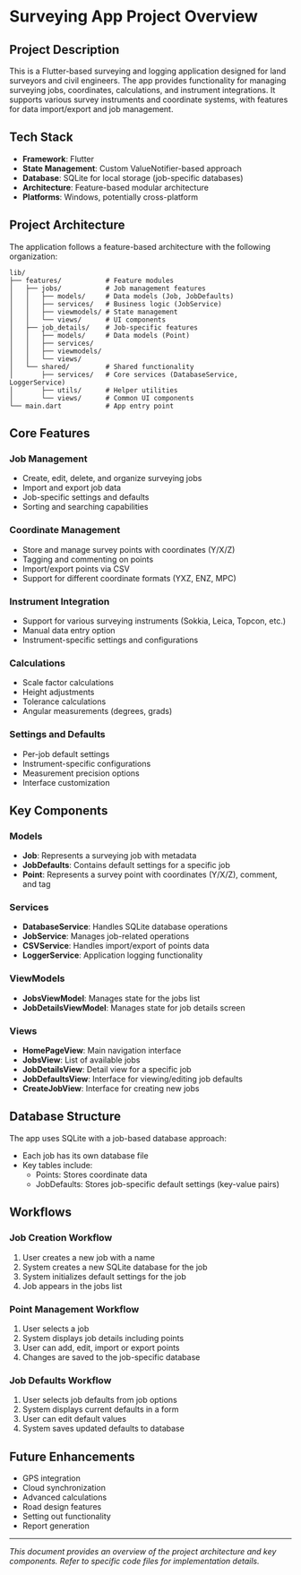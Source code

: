 # Surveying App Project Overview

## Project Description

This is a Flutter-based surveying and logging application designed for land surveyors and civil engineers. The app provides functionality for managing surveying jobs, coordinates, calculations, and instrument integrations. It supports various survey instruments and coordinate systems, with features for data import/export and job management.

## Tech Stack

- **Framework**: Flutter
- **State Management**: Custom ValueNotifier-based approach
- **Database**: SQLite for local storage (job-specific databases)
- **Architecture**: Feature-based modular architecture
- **Platforms**: Windows, potentially cross-platform

## Project Architecture

The application follows a feature-based architecture with the following organization:

```
lib/
├── features/           # Feature modules
│   ├── jobs/           # Job management features
│   │   ├── models/     # Data models (Job, JobDefaults)
│   │   ├── services/   # Business logic (JobService)
│   │   ├── viewmodels/ # State management
│   │   └── views/      # UI components
│   ├── job_details/    # Job-specific features
│   │   ├── models/     # Data models (Point)
│   │   ├── services/
│   │   ├── viewmodels/
│   │   └── views/
│   └── shared/         # Shared functionality
│       ├── services/   # Core services (DatabaseService, LoggerService)
│       ├── utils/      # Helper utilities
│       └── views/      # Common UI components
└── main.dart           # App entry point
```

## Core Features

### Job Management
- Create, edit, delete, and organize surveying jobs
- Import and export job data
- Job-specific settings and defaults
- Sorting and searching capabilities

### Coordinate Management
- Store and manage survey points with coordinates (Y/X/Z)
- Tagging and commenting on points
- Import/export points via CSV
- Support for different coordinate formats (YXZ, ENZ, MPC)

### Instrument Integration
- Support for various surveying instruments (Sokkia, Leica, Topcon, etc.)
- Manual data entry option
- Instrument-specific settings and configurations

### Calculations
- Scale factor calculations
- Height adjustments
- Tolerance calculations
- Angular measurements (degrees, grads)

### Settings and Defaults
- Per-job default settings
- Instrument-specific configurations
- Measurement precision options
- Interface customization

## Key Components

### Models

- **Job**: Represents a surveying job with metadata
- **JobDefaults**: Contains default settings for a specific job
- **Point**: Represents a survey point with coordinates (Y/X/Z), comment, and tag

### Services

- **DatabaseService**: Handles SQLite database operations
- **JobService**: Manages job-related operations
- **CSVService**: Handles import/export of points data
- **LoggerService**: Application logging functionality

### ViewModels

- **JobsViewModel**: Manages state for the jobs list
- **JobDetailsViewModel**: Manages state for job details screen

### Views

- **HomePageView**: Main navigation interface
- **JobsView**: List of available jobs
- **JobDetailsView**: Detail view for a specific job
- **JobDefaultsView**: Interface for viewing/editing job defaults
- **CreateJobView**: Interface for creating new jobs

## Database Structure

The app uses SQLite with a job-based database approach:
- Each job has its own database file
- Key tables include:
  - Points: Stores coordinate data
  - JobDefaults: Stores job-specific default settings (key-value pairs)

## Workflows

### Job Creation Workflow
1. User creates a new job with a name
2. System creates a new SQLite database for the job
3. System initializes default settings for the job
4. Job appears in the jobs list

### Point Management Workflow
1. User selects a job
2. System displays job details including points
3. User can add, edit, import or export points
4. Changes are saved to the job-specific database

### Job Defaults Workflow
1. User selects job defaults from job options
2. System displays current defaults in a form
3. User can edit default values
4. System saves updated defaults to database

## Future Enhancements

- GPS integration
- Cloud synchronization
- Advanced calculations
- Road design features
- Setting out functionality
- Report generation

---

*This document provides an overview of the project architecture and key components. Refer to specific code files for implementation details.* 